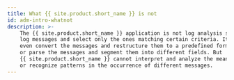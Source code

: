 ```yaml
---
title: What {{ site.product.short_name }} is not
id: adm-intro-whatnot
description: >-
	The {{ site.product.short_name }} application is not log analysis software. It can filter
	log messages and select only the ones matching certain criteria. It can
	even convert the messages and restructure them to a predefined format,
	or parse the messages and segment them into different fields. But
	{{ site.product.short_name }} cannot interpret and analyze the meaning behind the messages,
	or recognize patterns in the occurrence of different messages.
---
```


